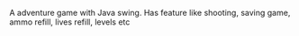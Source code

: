 A adventure game with Java swing.
Has feature like shooting, saving game, ammo refill, lives refill, levels etc
